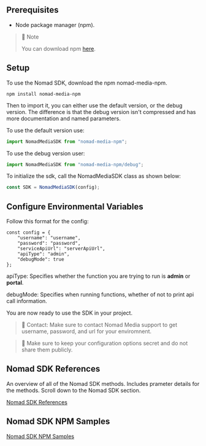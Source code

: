 ## Prerequisites

- Node package manager (npm).

> 📘 Note
> 
> You can download npm [here](https://nodejs.org/en/download).

## Setup

To use the Nomad SDK, download the npm nomad-media-npm.

```shell
npm install nomad-media-npm
```

Then to import it, you can either use the default version, or the debug version. The difference is that the debug version isn't compressed and has more documentation and named parameters.

To use the default version use:

```javascript
import NomadMediaSDK from "nomad-media-npm";
```

To use the debug version user:

```javascript
import NomadMediaSDK from "nomad-media-npm/debug";
```

To initialize the sdk, call the NomadMediaSDK class as shown below:

```javascript
const SDK = NomadMediaSDK(config);
```

## Configure Environmental Variables

Follow this format for the config:

```
const config = {
    "username": "username",
    "password": "password",
    "serviceApiUrl": "serverApiUrl",
    "apiType": "admin",
    "debugMode": true
};
```

apiType: Specifies whether the function you are trying to run is **admin** or **portal**.

debugMode: Specifies when running functions, whether of not to print api call information.

You are now ready to use the SDK in your project.

> 📘 Contact: Make sure to contact Nomad Media support to get username, password, and url for your enviromnent.

> 🚧 Make sure to keep your configuration options secret and do not share them publicly.

## Nomad SDK References

An overview of all of the Nomad SDK methods. Includes prameter details for the methods. Scroll down to the Nomad SDK section.

[Nomad SDK References](https://developer.nomad-cms.com/reference)

## Nomad SDK NPM Samples

[Nomad SDK NPM Samples](https://github.com/Nomad-Media/samples-js)
